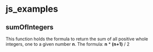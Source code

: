# js_examples

## sumOfIntegers
This function holds the formula to return the sum of all positive whole integers, one to a given number __n__.
The formula: **n** * **(n+1)** / 2